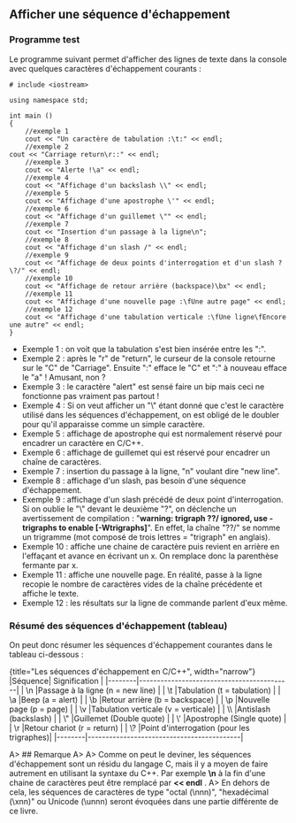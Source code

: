 ## Afficher une séquence d'échappement

### Programme test

Le programme suivant permet d'afficher des lignes de texte dans la console avec quelques caractères d'échappement courants :

    # include <iostream>
    
    using namespace std;
    
    int main ()
    {
        //exemple 1
        cout << "Un caractère de tabulation :\t:" << endl;
        //exemple 2        
	cout << "Carriage return\r::" << endl;
        //exemple 3
        cout << "Alerte !\a" << endl;
        //exemple 4
        cout << "Affichage d'un backslash \\" << endl;
        //exemple 5
        cout << "Affichage d'une apostrophe \'" << endl;
        //exemple 6
        cout << "Affichage d'un guillemet \"" << endl;
        //exemple 7
        cout << "Insertion d'un passage à la ligne\n";
        //exemple 8
        cout << "Affichage d'un slash /" << endl;
        //exemple 9
        cout << "Affichage de deux points d'interrogation et d'un slash ?\?/" << endl;
        //exemple 10
        cout << "Affichage de retour arrière (backspace)\bx" << endl;
        //exemple 11
        cout << "Affichage d'une nouvelle page :\fUne autre page" << endl;
        //exemple 12
        cout << "Affichage d'une tabulation verticale :\fUne ligne\fEncore une autre" << endl;
    }

* Exemple 1 : on voit que la tabulation s'est bien insérée entre les ":".
* Exemple 2 : après le "r" de "return", le curseur de la console retourne sur le "C" de "Carriage". Ensuite ":" efface le "C" et ":" à nouveau efface le "a" ! Amusant, non ?
* Exemple 3 : le caractère "alert" est sensé faire un bip mais ceci ne fonctionne pas vraiment pas partout !
* Exemple 4 : Si on veut afficher un "\\" étant donné que c'est le caractère utilisé dans les séquences d'échappement, on est obligé de le doubler pour qu'il apparaisse comme un simple caractère.
* Exemple 5 : affichage de apostrophe qui est normalement réservé pour encadrer un caractère en C/C++.
* Exemple 6 : affichage de guillemet qui est réservé pour encadrer un chaîne de caractères.
* Exemple 7 : insertion du passage à la ligne, "n" voulant dire "new line".
* Exemple 8 : affichage d'un slash, pas besoin d'une séquence d'échappement.
* Exemple 9 : affichage d'un slash précédé de deux point d'interrogation. Si on oublie le "\\" devant le deuxième "?", on déclenche un avertissement de compilation : "**warning: trigraph ??/ ignored, use -trigraphs to enable [-Wtrigraphs]**". En effet, la chaîne "??/" se nomme un trigramme (mot composé de trois lettres = "trigraph" en anglais).
* Exemple 10 : affiche une chaine de caractère puis revient en arrière en l'effaçant et avance en écrivant un x. On remplace donc la parenthèse fermante par x.
* Exemple 11 : affiche une nouvelle page. En réalité, passe à la ligne recopie le nombre de caractères vides de la chaîne précédente et affiche le texte.
* Exemple 12 : les résultats sur la ligne de commande parlent d'eux même.

### Résumé des séquences d'échappement (tableau)

On peut donc résumer les séquences d'échappement courantes dans le tableau ci-dessous :

{title="Les séquences d'échappement en C/C++", width="narrow"}
|Séquence|       Signification                       |
|--------|-------------------------------------------|
|  \n    |Passage à la ligne (n = new line)          |
|  \t    |Tabulation (t = tabulation)                |
|  \a    |Beep (a = alert)                           |
|  \b    |Retour arrière (b = backspace)             |
|  \p    |Nouvelle page (p = page)                   |
|  \v    |Tabulation verticale (v = verticale)       |
|  \\\\  |Antislash (backslash)                      |
|  \\"   |Guillemet (Double quote)                   |
|  \\'   |Apostrophe (Single quote)                  |
|  \r    |Retour chariot (r = return)                |
|  \\?   |Point d'interrogation (pour les trigraphes)|
|--------|-------------------------------------------|

A> ## Remarque
A>
A> Comme on peut le deviner, les séquences d'échappement sont un résidu du langage C, mais il y a moyen de faire autrement en utilisant la syntaxe du C++. Par exemple **\n** à la fin d'une chaine de caractères peut être remplacé par **<< endl** .
A> En dehors de cela, les séquences de caractères de type "octal (\nnn)", "hexadécimal (\xnn)" ou Unicode (\unnn) seront évoquées dans une partie différente de ce livre.

